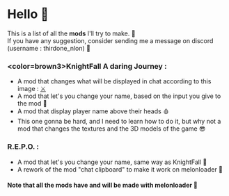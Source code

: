 # Hello 👋
This is a list of all the <b>mods</b> I'll try to make. 🌹 <br>
If you have any suggestion, consider sending me a message on discord (username : thirdone_nlon) 🧂

### <color=brown3>KnightFall A daring Journey</color> :
- A mod that changes what will be displayed in chat according to this image : 
[⚔️](https://github.com/NemisFR/The-ideas/blob/main/6081a6915df7f%20(1).png)
- A mod that let's you change your name, based on the input you give to the mod 🥷
- A mod that display player name above their heads 🩸
- This one gonna be hard, and I need to learn how to do it, but why not a mod that changes the textures and the 3D models of the game 😎
  
### R.E.P.O. :
- A mod that let's you change your name, same way as KnightFall 🥷
- A rework of the mod "chat clipboard" to make it work on melonloader 📎


#### Note that all the mods have and will be made with melonloader 🍉
